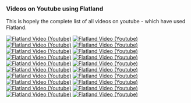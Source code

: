 ### Videos on Youtube using Flatland
This is hopely the complete list of all videos on youtube - which have used 
Flatland.


[![Flatland Video (Youtube)](
https://img.youtube.com/vi/cvkeWwDQr0A/mqdefault.jpg
)](
https://www.youtube.com/watch?v=cvkeWwDQr0A
) 
[![Flatland Video (Youtube)](
https://img.youtube.com/vi/baRffuFM7lE/mqdefault.jpg
)](
https://www.youtube.com/watch?v=baRffuFM7lE
)
[![Flatland Video (Youtube)](
https://img.youtube.com/vi/qpe12tW9iOA/mqdefault.jpg
)](
https://www.youtube.com/watch?v=qpe12tW9iOA
)
[![Flatland Video (Youtube)](
https://img.youtube.com/vi/VX9yt5mWzDk/mqdefault.jpg
)](
https://www.youtube.com/watch?v=VX9yt5mWzDk
)
[![Flatland Video (Youtube)](
https://img.youtube.com/vi/rGzXsOC7qXg/mqdefault.jpg
)](
https://www.youtube.com/watch?v=rGzXsOC7qXg
)
[![Flatland Video (Youtube)](
https://img.youtube.com/vi/nbNJ8wjH2nw/mqdefault.jpg
)](
https://www.youtube.com/watch?v=nbNJ8wjH2nw
)
[![Flatland Video (Youtube)](
https://img.youtube.com/vi/Pw4GBL1UhPA/mqdefault.jpg
)](
https://www.youtube.com/watch?v=Pw4GBL1UhPA&t=317s
)
[![Flatland Video (Youtube)](
https://img.youtube.com/vi/oJCxvQdK_sY/mqdefault.jpg
)](
https://www.youtube.com/watch?v=oJCxvQdK_sY
)
[![Flatland Video (Youtube)](
https://img.youtube.com/vi/w75DbrgBQ2c/mqdefault.jpg
)](
https://www.youtube.com/watch?v=w75DbrgBQ2c
)
[![Flatland Video (Youtube)](
https://img.youtube.com/vi/fXisPnZfzss/mqdefault.jpg
)](
https://www.youtube.com/watch?v=fXisPnZfzss
)
[![Flatland Video (Youtube)](
https://img.youtube.com/vi/O2-EbInQ5sQ/mqdefault.jpg
)](
https://www.youtube.com/watch?v=O2-EbInQ5sQ
)
[![Flatland Video (Youtube)](
https://img.youtube.com/vi/NsrCFR4vDxo/mqdefault.jpg
)](
https://www.youtube.com/watch?v=NsrCFR4vDxo
)
[![Flatland Video (Youtube)](
https://img.youtube.com/vi/IhHrUZtu75w/mqdefault.jpg
)](
https://www.youtube.com/watch?v=IhHrUZtu75w
)
[![Flatland Video (Youtube)](
https://img.youtube.com/vi/Fu5j7FVzF5c/mqdefault.jpg
)](
https://www.youtube.com/watch?v=Fu5j7FVzF5c&t=265s
)
[![Flatland Video (Youtube)](
https://img.youtube.com/vi/oQiCDSfwqI8/mqdefault.jpg
)](
https://www.youtube.com/watch?v=oQiCDSfwqI8
)
[![Flatland Video (Youtube)](
https://img.youtube.com/vi/pNbFDVXkHQ0/mqdefault.jpg
)](
https://www.youtube.com/watch?v=pNbFDVXkHQ0&t=421s
)
[![Flatland Video (Youtube)](
https://img.youtube.com/vi/wDKbL7CuHpQ/mqdefault.jpg
)](
https://www.youtube.com/watch?v=wDKbL7CuHpQ&t=9s
)
[![Flatland Video (Youtube)](
https://img.youtube.com/vi/BAubIPTEbtY/mqdefault.jpg
)](
https://www.youtube.com/watch?v=BAubIPTEbtY
)
[![Flatland Video (Youtube)](
https://img.youtube.com/vi/olQw9bw2KR4/mqdefault.jpg
)](
https://www.youtube.com/watch?v=olQw9bw2KR4
)
[![Flatland Video (Youtube)](
https://img.youtube.com/vi/H3wRCZf_Mrs/mqdefault.jpg
)](
https://www.youtube.com/watch?v=H3wRCZf_Mrs&t=5461s
)

